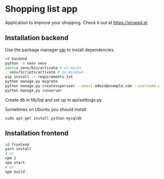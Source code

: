 # Shopping list app

Application to improve your shopping.
Check it out at https://shoppli.pl

## Installation backend

Use the package manager [pip](https://pip.pypa.io/en/stable/) to install dependencies.

```bash
cd backend
python -m venv venv
source venv/bin/activate # on macOs
. venv/Scripts/activate # on Windows
pip install -r requirements.txt
python manage.py migrate
python manage.py createsuperuser --email admin@example.com --username admin
python manage.py runserver
```

Create db in MySql and set up in api/settings.py

Sometimes on Ubuntu you should install
```
sudo apt-get install python-mysqldb
```

## Installation frontend

```bash
cd frontend
yarn install
# or
npm i
npm start
# or
npm build
```

